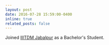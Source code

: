 ```yaml
---
layout: post
date: 2016-07-28 15:59:00-0400
inline: true
related_posts: false
---
```


Joined [IIITDM Jabalpur](https://iiitmdj.ac.in) as a Bachelor's Student.
